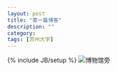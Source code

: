 ```yaml
---
layout: post
title: "第一篇博客"
description: ""
category:
tags: [苏州大学]
---
```

{% include JB/setup %}
![博物馆旁]({{site.img_url}}/2014-01-09-hello-world-1.jpg)  